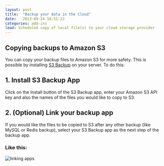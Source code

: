 ```yaml
---
layout: post
title:  "Backup your data in the Cloud"
date:   2013-09-24 10:51:22
categories: add-ins
lead: Scheduled copy of local file(s) to your cloud storage provider
---
```



## Copying backups to Amazon S3

You can copy your backup files to Amazon S3 for more safety. This is possible by installing [S3 Backup](/add-ins/s3-backup.html) on your server. To do this:

## 1. Install S3 Backup App
Click on the Install button of the S3 Backup app,  enter your Amazon S3 API key and also the names of the files you would like to copy to S3.

## 2. (Optional) Link your backup app
If you would like the files to be copied to S3 after any other backup (like MySQL or Redis backup), select your S3 Backup app as the next step of the backup app.

### Like this:

![linking apps](/images/linking_apps.png)